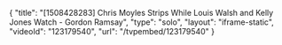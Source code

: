 {
    "title": "[1508428283] Chris Moyles Strips While Louis Walsh and Kelly Jones Watch - Gordon Ramsay",
    "type": "solo",
    "layout": "iframe-static",
    "videoId": "123179540",
    "url": "\/tvpembed\/123179540"
}